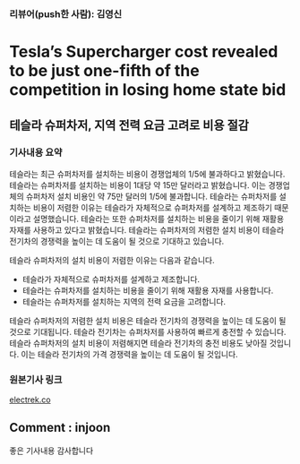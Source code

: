 ### 리뷰어(push한 사람): 김영신

# Tesla’s Supercharger cost revealed to be just one-fifth of the competition in losing home state bid


## 테슬라 슈퍼차저, 지역 전력 요금 고려로 비용 절감


### 기사내용 요약

테슬라는 최근 슈퍼차저를 설치하는 비용이 경쟁업체의 1/5에 불과하다고 밝혔습니다. 테슬라는 슈퍼차저를 설치하는 비용이 1대당 약 15만 달러라고 밝혔습니다. 이는 경쟁업체의 슈퍼차저 설치 비용인 약 75만 달러의 1/5에 불과합니다. 테슬라는 슈퍼차저를 설치하는 비용이 저렴한 이유는 테슬라가 자체적으로 슈퍼차저를 설계하고 제조하기 때문이라고 설명했습니다. 테슬라는 또한 슈퍼차저를 설치하는 비용을 줄이기 위해 재활용 자재를 사용하고 있다고 밝혔습니다. 테슬라는 슈퍼차저의 저렴한 설치 비용이 테슬라 전기차의 경쟁력을 높이는 데 도움이 될 것으로 기대하고 있습니다.

테슬라 슈퍼차저의 설치 비용이 저렴한 이유는 다음과 같습니다.

* 테슬라가 자체적으로 슈퍼차저를 설계하고 제조합니다.
* 테슬라는 슈퍼차저를 설치하는 비용을 줄이기 위해 재활용 자재를 사용합니다.
* 테슬라는 슈퍼차저를 설치하는 지역의 전력 요금을 고려합니다.
  
테슬라 슈퍼차저의 저렴한 설치 비용은 테슬라 전기차의 경쟁력을 높이는 데 도움이 될 것으로 기대됩니다. 테슬라 전기차는 슈퍼차저를 사용하여 빠르게 충전할 수 있습니다. 테슬라 슈퍼차저의 설치 비용이 저렴해지면 테슬라 전기차의 충전 비용도 낮아질 것입니다. 이는 테슬라 전기차의 가격 경쟁력을 높이는 데 도움이 될 것입니다.

### 원본기사 링크
[electrek.co](https://electrek.co/2022/04/15/tesla-cost-deploy-superchargers-revealed-one-fifth-competition/)


## Comment : injoon

좋은 기사내용 감사합니다
